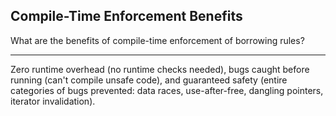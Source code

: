 ## Compile-Time Enforcement Benefits

What are the benefits of compile-time enforcement of borrowing rules?

---

Zero runtime overhead (no runtime checks needed), bugs caught before running (can't compile unsafe code), and guaranteed safety (entire categories of bugs prevented: data races, use-after-free, dangling pointers, iterator invalidation).

